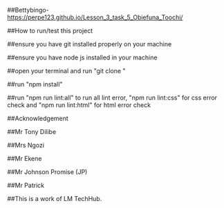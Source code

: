 ##Bettybingo-  https://perpe123.github.io/Lesson_3_task_5_Obiefuna_Toochi/

##How to run/test this project

##ensure you have git installed properly on your machine

##ensure you have node js installed in your machine

##open your terminal and run "git clone "

##run "npm install"

##run "npm run lint:all" to run all lint error, "npm run lint:css" for css error check and "npm run lint:html" for html error check

##Acknowledgement

##Mr Tony Dilibe

##Mrs Ngozi

##Mr Ekene

##Mr Johnson Promise (JP)

##Mr Patrick

##This is a work of LM TechHub.